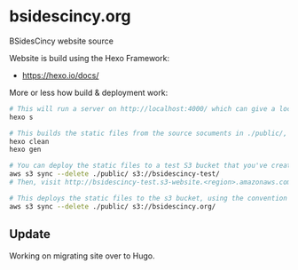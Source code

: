 # bsidescincy.org
BSidesCincy website source

Website is build using the Hexo Framework:
* https://hexo.io/docs/

More or less how build & deployment work:
```bash
# This will run a server on http://localhost:4000/ which can give a local preview of the site:
hexo s

# This builds the static files from the source socuments in ./public/, after cleaning the folders first
hexo clean
hexo gen

# You can deploy the static files to a test S3 bucket that you've created or been granted rights on:
aws s3 sync --delete ./public/ s3://bsidescincy-test/
# Then, visit http://bsidescincy-test.s3-website.<region>.amazonaws.com/ to test it in the wild

# This deploys the static files to the s3 bucket, using the convention common to AWS S3 web hosting:
aws s3 sync --delete ./public/ s3://bsidescincy.org/
```

## Update 

Working on migrating site over to Hugo.
